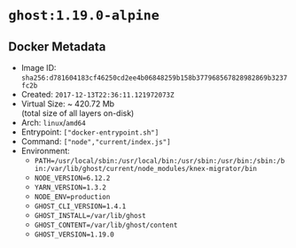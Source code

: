 # `ghost:1.19.0-alpine`

## Docker Metadata

- Image ID: `sha256:d781604183cf46250cd2ee4b06848259b158b377968567828982869b3237fc2b`
- Created: `2017-12-13T22:36:11.121972073Z`
- Virtual Size: ~ 420.72 Mb  
  (total size of all layers on-disk)
- Arch: `linux`/`amd64`
- Entrypoint: `["docker-entrypoint.sh"]`
- Command: `["node","current/index.js"]`
- Environment:
  - `PATH=/usr/local/sbin:/usr/local/bin:/usr/sbin:/usr/bin:/sbin:/bin:/var/lib/ghost/current/node_modules/knex-migrator/bin`
  - `NODE_VERSION=6.12.2`
  - `YARN_VERSION=1.3.2`
  - `NODE_ENV=production`
  - `GHOST_CLI_VERSION=1.4.1`
  - `GHOST_INSTALL=/var/lib/ghost`
  - `GHOST_CONTENT=/var/lib/ghost/content`
  - `GHOST_VERSION=1.19.0`
